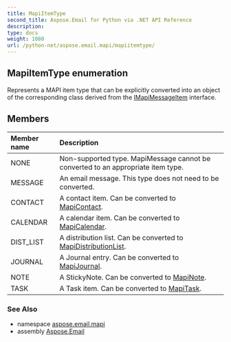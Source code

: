 ```yaml
---
title: MapiItemType
second_title: Aspose.Email for Python via .NET API Reference
description: 
type: docs
weight: 1080
url: /python-net/aspose.email.mapi/mapiitemtype/
---
```


## MapiItemType enumeration

Represents a MAPI item type that can be explicitly converted into an object<br/>            of the corresponding class derived from the [IMapiMessageItem](/email/python-net/aspose.email.mapi/imapimessageitem/) interface.

## Members
| Member name | Description |
| :- | :- |
|NONE|Non-supported type. MapiMessage cannot be converted to an appropriate item type.|
|MESSAGE|An email message. This type does not need to be converted.|
|CONTACT|A contact item. Can be converted to [MapiContact](/email/python-net/aspose.email.mapi/mapicontact/).|
|CALENDAR|A calendar item. Can be converted to [MapiCalendar](/email/python-net/aspose.email.mapi/mapicalendar/).|
|DIST_LIST|A distribution list. Can be converted to [MapiDistributionList](/email/python-net/aspose.email.mapi/mapidistributionlist/).|
|JOURNAL|A Journal entry. Can be converted to [MapiJournal](/email/python-net/aspose.email.mapi/mapijournal/).|
|NOTE|A StickyNote. Can be converted to [MapiNote](/email/python-net/aspose.email.mapi/mapinote/).|
|TASK|A Task item. Can be converted to [MapiTask](/email/python-net/aspose.email.mapi/mapitask/).|

### See Also

* namespace [aspose.email.mapi](/email/python-net/aspose.email.mapi/)
* assembly [Aspose.Email](/email/python-net/)


